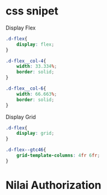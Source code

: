 # css snipet


Display Flex
```css
.d-flex{
    display: flex;       
}

.d-flex__col-4{
    width: 33.334%;
    border: solid;   
}

.d-flex__col-6{
    width: 66.663%;
    border: solid;  
}
```

Display Grid
```css
.d-flex{
    display: grid;
}

.d-flex--gtc46{
    grid-template-columns: 4fr 6fr;
}
```
# Nilai Authorization
# 